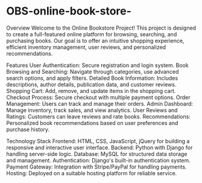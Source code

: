 # OBS-online-book-store-
Overview
Welcome to the Online Bookstore Project! This project is designed to create a full-featured online platform for browsing, searching, and purchasing books. Our goal is to offer an intuitive shopping experience, efficient inventory management, user reviews, and personalized recommendations.

Features
User Authentication: Secure registration and login system.
Book Browsing and Searching: Navigate through categories, use advanced search options, and apply filters.
Detailed Book Information: Includes descriptions, author details, publication data, and customer reviews.
Shopping Cart: Add, remove, and update items in the shopping cart.
Checkout Process: Secure checkout with multiple payment options.
Order Management: Users can track and manage their orders.
Admin Dashboard: Manage inventory, track sales, and view analytics.
User Reviews and Ratings: Customers can leave reviews and rate books.
Recommendations: Personalized book recommendations based on user preferences and purchase history.

Technology Stack
Frontend: HTML, CSS, JavaScript, jQuery for building a responsive and interactive user interface.
Backend: Python with Django for handling server-side logic.
Database: MySQL for structured data storage and management.
Authentication: Django's built-in authentication system.
Payment Gateway: Integration with Stripe/PayPal for handling payments.
Hosting: Deployed on a suitable hosting platform for reliable service.


